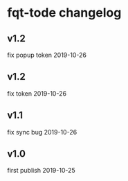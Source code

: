 
# fqt-tode changelog

## v1.2

fix popup token 2019-10-26

## v1.2

fix token 2019-10-26

## v1.1

fix sync bug 2019-10-26

## v1.0

first publish 2019-10-25
